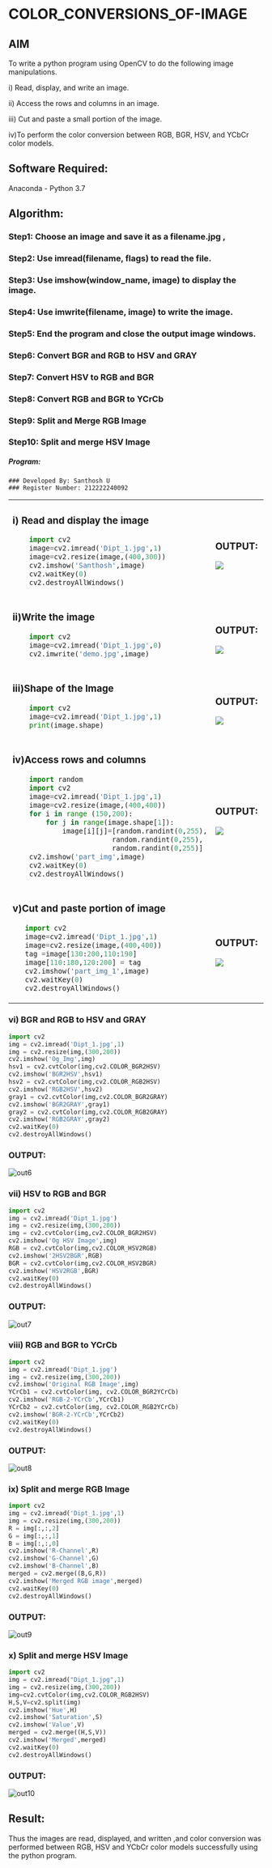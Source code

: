 # COLOR_CONVERSIONS_OF-IMAGE
## AIM
To write a python program using OpenCV to do the following image manipulations.

i) Read, display, and write an image.

ii) Access the rows and columns in an image.

iii) Cut and paste a small portion of the image.

iv)To perform the color conversion between RGB, BGR, HSV, and YCbCr color models.


## Software Required:
Anaconda - Python 3.7
## Algorithm:
### Step1: Choose an image and save it as a filename.jpg ,
### Step2: Use imread(filename, flags) to read the file.
### Step3: Use imshow(window_name, image) to display the image.
### Step4: Use imwrite(filename, image) to write the image.
### Step5: End the program and close the output image windows.
### Step6: Convert BGR and RGB to HSV and GRAY
### Step7: Convert HSV to RGB and BGR
### Step8: Convert RGB and BGR to YCrCb
### Step9: Split and Merge RGB Image
### Step10: Split and merge HSV Image

##### Program:
```
### Developed By: Santhosh U
### Register Number: 212222240092
```
<table>
  <tr>
    <td width=50%>

### i) Read and display the image
```Python
    import cv2
    image=cv2.imread('Dipt_1.jpg',1)
    image=cv2.resize(image,(400,300))
    cv2.imshow('Santhosh',image)
    cv2.waitKey(0)
    cv2.destroyAllWindows()
``` 
  </td>
  <td>

### OUTPUT:

 <img src="https://github.com/SanthoshUthiraKumar/COLOR_CONVERSIONS_OF-IMAGE/assets/119477975/f2c9122b-ea14-447b-821f-b3f3449df321">
  </td>
  </tr>

   <tr>
    <td width=50%>

### ii)Write the image
```Python
    import cv2
    image=cv2.imread('Dipt_1.jpg',0)
    cv2.imwrite('demo.jpg',image)
```
  </td>
  <td>

### OUTPUT:

<img src="https://github.com/SanthoshUthiraKumar/COLOR_CONVERSIONS_OF-IMAGE/assets/119477975/4b5421c9-6e1f-4f69-8f85-be3c1eaa6581">
  </td>
  </tr>
  <tr>
    <td width=50%>

### iii)Shape of the Image
```Python
    import cv2
    image=cv2.imread('Dipt_1.jpg',1)
    print(image.shape)
```
  </td>
  <td>

### OUTPUT:

<img src="https://github.com/SanthoshUthiraKumar/COLOR_CONVERSIONS_OF-IMAGE/assets/119477975/13811ac2-b467-4b84-a481-bafe937567e9">
  </td>
  </tr>
  <tr>
    <td>
      
### iv)Access rows and columns
```Python
    import random
    import cv2
    image=cv2.imread('Dipt_1.jpg',1)
    image=cv2.resize(image,(400,400))
    for i in range (150,200):
        for j in range(image.shape[1]):
            image[i][j]=[random.randint(0,255),
                        random.randint(0,255),
                        random.randint(0,255)] 
    cv2.imshow('part_img',image)
    cv2.waitKey(0)
    cv2.destroyAllWindows()
```
  </td>
  <td width="50%">

### OUTPUT:

 <img src="https://github.com/SanthoshUthiraKumar/COLOR_CONVERSIONS_OF-IMAGE/assets/119477975/ae10c159-1e6a-4056-b409-7b736be3c0cf">
  </td>
  </tr>
  <tr>
    <td width=50%>
      
### v)Cut and paste portion of image

 ```Python
    import cv2
    image=cv2.imread('Dipt_1.jpg',1)
    image=cv2.resize(image,(400,400))
    tag =image[130:200,110:190]
    image[110:180,120:200] = tag
    cv2.imshow('part_img_1',image)
    cv2.waitKey(0)
    cv2.destroyAllWindows()
```
  </td>
  <td>
    
### OUTPUT:

<img src="https://github.com/SanthoshUthiraKumar/COLOR_CONVERSIONS_OF-IMAGE/assets/119477975/18270de8-ba72-4e56-9f2b-d13149ee786b">
  </td>
  </tr>
</table>

### vi) BGR and RGB to HSV and GRAY
```Python
import cv2
img = cv2.imread('Dipt_1.jpg',1)
img = cv2.resize(img,(300,200))
cv2.imshow('Og_Img',img)
hsv1 = cv2.cvtColor(img,cv2.COLOR_BGR2HSV)
cv2.imshow('BGR2HSV',hsv1)
hsv2 = cv2.cvtColor(img,cv2.COLOR_RGB2HSV)
cv2.imshow('RGB2HSV',hsv2)
gray1 = cv2.cvtColor(img,cv2.COLOR_BGR2GRAY)
cv2.imshow('BGR2GRAY',gray1)
gray2 = cv2.cvtColor(img,cv2.COLOR_RGB2GRAY)
cv2.imshow('RGB2GRAY',gray2)
cv2.waitKey(0)
cv2.destroyAllWindows()
```

### OUTPUT:
![out6](https://github.com/SanthoshUthiraKumar/COLOR_CONVERSIONS_OF-IMAGE/assets/119477975/372fa91f-c7ad-48b5-8605-2a91cf561631)

### vii) HSV to RGB and BGR
```Python
import cv2
img = cv2.imread('Dipt_1.jpg')
img = cv2.resize(img,(300,200))
img = cv2.cvtColor(img,cv2.COLOR_BGR2HSV)
cv2.imshow('Og HSV Image',img)
RGB = cv2.cvtColor(img,cv2.COLOR_HSV2RGB)
cv2.imshow('2HSV2BGR',RGB)
BGR = cv2.cvtColor(img,cv2.COLOR_HSV2BGR)
cv2.imshow('HSV2RGB',BGR)
cv2.waitKey(0)
cv2.destroyAllWindows()
```

### OUTPUT:
![out7](https://github.com/SanthoshUthiraKumar/COLOR_CONVERSIONS_OF-IMAGE/assets/119477975/fef3efa7-dd7f-46fc-851a-cc349fe6f27b)

### viii) RGB and BGR to YCrCb
```Python
import cv2
img = cv2.imread('Dipt_1.jpg')
img = cv2.resize(img,(300,200))
cv2.imshow('Original RGB Image',img)
YCrCb1 = cv2.cvtColor(img, cv2.COLOR_BGR2YCrCb)
cv2.imshow('RGB-2-YCrCb',YCrCb1)
YCrCb2 = cv2.cvtColor(img, cv2.COLOR_RGB2YCrCb)
cv2.imshow('BGR-2-YCrCb',YCrCb2)
cv2.waitKey(0)
cv2.destroyAllWindows()
```

### OUTPUT:
![out8](https://github.com/SanthoshUthiraKumar/COLOR_CONVERSIONS_OF-IMAGE/assets/119477975/94b30e27-9343-4d8b-a9fc-cd68afe8a646)

### ix) Split and merge RGB Image
```Python
import cv2
img = cv2.imread('Dipt_1.jpg',1)
img = cv2.resize(img,(300,200))
R = img[:,:,2]
G = img[:,:,1]
B = img[:,:,0]
cv2.imshow('R-Channel',R)
cv2.imshow('G-Channel',G)
cv2.imshow('B-Channel',B)
merged = cv2.merge((B,G,R))
cv2.imshow('Merged RGB image',merged)
cv2.waitKey(0)
cv2.destroyAllWindows()
```

### OUTPUT:
![out9](https://github.com/SanthoshUthiraKumar/COLOR_CONVERSIONS_OF-IMAGE/assets/119477975/f3550cfc-099f-451a-80e1-da3239116b4a)

### x) Split and merge HSV Image
```Python
import cv2
img = cv2.imread("Dipt_1.jpg",1)
img = cv2.resize(img,(300,200))
img=cv2.cvtColor(img,cv2.COLOR_RGB2HSV)
H,S,V=cv2.split(img)
cv2.imshow('Hue',H)
cv2.imshow('Saturation',S)
cv2.imshow('Value',V)
merged = cv2.merge((H,S,V))
cv2.imshow('Merged',merged)
cv2.waitKey(0)
cv2.destroyAllWindows()
```

### OUTPUT:
![out10](https://github.com/SanthoshUthiraKumar/COLOR_CONVERSIONS_OF-IMAGE/assets/119477975/12131c51-7fd4-42aa-8207-19c98048ef57)

## Result:
Thus the images are read, displayed, and written ,and color conversion was performed between RGB, HSV and YCbCr color models successfully using the python program.
